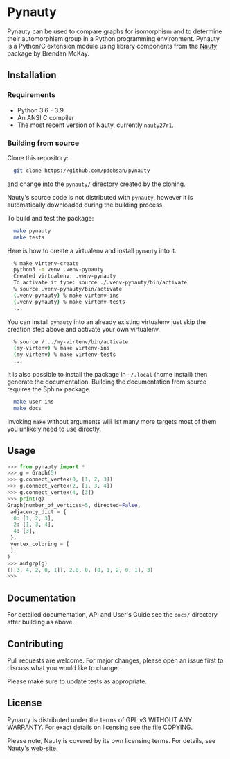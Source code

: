 # Pynauty 

Pynauty can be used to compare graphs for isomorphism and to determine
their automorphism group in a Python programming environment.  Pynauty
is a Python/C extension module using library components from the
[Nauty](https://pallini.di.uniroma1.it/) package by Brendan McKay.


## Installation

### Requirements

  - Python 3.6 - 3.9
  - An ANSI C compiler 
  - The most recent version of Nauty, currently `nauty27r1`.

### Building from source

Clone this repository:

```bash
  git clone https://github.com/pdobsan/pynauty
```

and change into the `pynauty/` directory created by the cloning.

Nauty's source code is not distributed with `pynauty`, however it is
automatically downloaded during the building process. 

To build and test the package:

```bash
  make pynauty
  make tests
```

Here is how to create a virtualenv and install `pynauty` into it.

```bash
  % make virtenv-create
  python3 -m venv .venv-pynauty
  Created virtualenv: .venv-pynauty
  To activate it type: source ./.venv-pynauty/bin/activate
  % source .venv-pynauty/bin/activate
  (.venv-pynauty) % make virtenv-ins
  (.venv-pynauty) % make virtenv-tests
  ...
```

You can install `pynauty` into an already existing virtualenv just skip
the creation step above and activate your own virtualenv.

```bash
  % source /.../my-virtenv/bin/activate
  (my-virtenv) % make virtenv-ins
  (my-virtenv) % make virtenv-tests
  ...
```

It is also possible to install the package in `~/.local` (home install) then
generate the documentation. Building the documentation from source requires the
Sphinx package.

```bash
  make user-ins
  make docs
```

Invoking `make` without arguments will list many more targets most of
them you unlikely need to use directly.

## Usage

```python
>>> from pynauty import *
>>> g = Graph(5)
>>> g.connect_vertex(0, [1, 2, 3])
>>> g.connect_vertex(2, [1, 3, 4])
>>> g.connect_vertex(4, [3])
>>> print(g)
Graph(number_of_vertices=5, directed=False,
 adjacency_dict = {
  0: [1, 2, 3],
  2: [1, 3, 4],
  4: [3],
 },
 vertex_coloring = [
 ],
)
>>> autgrp(g)
([[3, 4, 2, 0, 1]], 2.0, 0, [0, 1, 2, 0, 1], 3)
>>> 
```

## Documentation

For detailed documentation, API and User's Guide see the `docs/`
directory after building as above.

## Contributing

Pull requests are welcome. For major changes, please open an issue first
to discuss what you would like to change.

Please make sure to update tests as appropriate.

## License

Pynauty is distributed under the terms of GPL v3 WITHOUT ANY WARRANTY.
For exact details on licensing see the file COPYING.

Please note, Nauty is covered by its own licensing terms. For details,
see [Nauty's web-site](https://pallini.di.uniroma1.it/).
